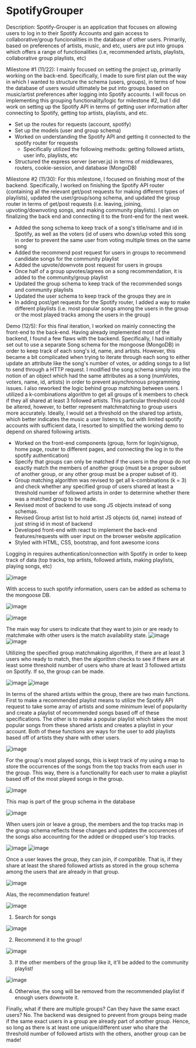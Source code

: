 # SpotifyGrouper

Description: Spotify-Grouper is an application that focuses on allowing users to log in to their Spotify Accounts and gain access to collaborative/group funcionalities in the database of other users. Primarily, based on preferences of artists, music, and etc, users are put into groups which offers a range of functionalities (i.e, recommended artists, playlists, collaborative group playlists, etc)

Milestone #1 (11/22):
I mainly focused on setting the project up, primarily working on the back-end. Specifically, I made to sure first plan out the way in which I wanted to structure the schema (users, groups), in terms of how the database of users would ultimately be put into groups based on music/artist preferences after logging into Spotify accounts. I will focus on implementing this grouping functionality/logic for milestone #2, but I did work on setting up the Spotify API in terms of getting user information after connecting to Spotify, getting top artists, playlists, and etc.
* Set up the routes for requests (account, spotify)
* Set up the models (user and group schema)
* Worked on understanding the Spotify API and getting it connected to the spotify router for requests
  * Specifically utilized the following methods: getting followed artists, user info, playlists, etc
* Structured the express server (server.js) in terms of middlewares, routers, cookie-session, and database (MongoDB)

Milestone #2 (11/30):
For this milestone, I focused on finishing most of the backend. Specifically, I worked on finishing the Spotify API router (containing all the relevant get/post requests for making different types of playlists), updated the user/group/song schema, and updated the group router in terms of get/post requests (i.e. leaving, joining, upvoting/downvoting songs, and making community playlists). I plan on finalizing the back end and connecting it to the front-end for the next week.
* Added the song schema to keep track of a song's title/name and id in Spotify, as well as the voters (id of users who down/up voted this song in order to prevent the same user from voting multiple times on the same song
* Added the recommend post request for users in groups to recommend candidate songs for the community playlist
* Added the upvote/downvote post request for users in groups 
 * Once half of a group upvotes/agrees on a song recommendation, it is added to the community/group playlist
* Updated the group schema to keep track of the recommended songs and community playlists
* Updated the user schema to keep track of the groups they are in
* In adding post/get requests for the Spotify router, I added a way to make different playlists (i.e. most popular songs among the users in the group or the most played tracks among the users in the group)

Demo (12/5):
For this final iteration, I worked on mainly connecting the front-end to the back-end. Having already implemented most of the backend, I found a few flaws with the backend. Specifically, I had initially set out to use a separate Song schema for the mongoose (MongoDB) in order to keep track of each song's id, name, and artists. However, this became a bit complicated when trying to iterate through each song to either update an attribute like the song's number of votes, or adding songs to a list to send through a HTTP request. I modified the song schema simply into the notion of an object which had the same attributes as a song (numVotes, voters, name, id, artists) in order to prevent asynchronous programming issues. I also reworked the logic behind group matching between users. I utilized a k-combinations algorithm to get all groups of k members to check if they all shared at least 3 followed artists. This particular threshold could be altered, however, to better represent matchmatching to group users more accurately. Ideally, I would set a threshold on the shared top artists, which better indicates the music a user listens to, but with limited spotify accounts with sufficient data, I resorted to simplified the working demo to depend on shared following artists.
* Worked on the front-end components (group, form for login/signup, home page, router to different pages, and connecting the log in to the spotify authentication)
* Specify that groups can only be matched if the users in the group do not exactly match the members of another group (must be a proper subset of another group, or any other group must be a proper subset of it).
* Group matching algorithm was revised to get all k-combinations (k = 3) and check whether any specified group of users shared at least a threshold number of followed artists in order to determine whether there was a matched group to be made.
* Revised most of backend to use song JS objects instead of song schemas.
* Revised Group artist list to hold artist JS objects (id, name) instead of just string id in most of backend
* Developed front-end with react to implement the back-end features/requests with user input on the browser website application
* Styled with HTML, CSS, bootstrap, and font awesome icons

Logging in requires authentication/connection with Spotify in order to keep track of data (top tracks, top artists, followed artists, making playlists, playing songs, etc)

![image](https://user-images.githubusercontent.com/79131282/144791133-eafad156-e152-471d-bcb6-493a51e88cfb.png)

With access to such spotify information, users can be added as schema to the mongoose DB.

![image](https://user-images.githubusercontent.com/79131282/144790994-16a98ce7-2825-48dc-b5c5-1d3e372e7bb8.png)

![image](https://user-images.githubusercontent.com/79131282/144791257-b35a04d7-da87-43ae-8ab8-89e39a74c9d6.png)

The main way for users to indicate that they want to join or are ready to matchmake with other users is the match availability state.
![image](https://user-images.githubusercontent.com/79131282/144791338-391975f8-8f42-4a03-9a6a-de4abc84a18b.png)
![image](https://user-images.githubusercontent.com/79131282/144791350-7625702e-31a9-40ff-9524-d058724cd562.png)

Utilizing the specified group matchmaking algorithm, if there are at least 3 users who ready to match, then the algorithm checks to see if there are at least some threshold number of users who share at least 3 followed artists on Spotify. If so, the group can be made.

![image](https://user-images.githubusercontent.com/79131282/144791638-91bcaa95-2824-479f-ad45-cf63776ab84c.png)
![image](https://user-images.githubusercontent.com/79131282/144791670-efbfe291-7416-48be-9dce-843181013df9.png)

In terms of the shared artists within the group, there are two main functions. First to make a recommended playlist means to utilize the Spotify API request to take some array of artists and some minimum level of popularity and create a playlist of recommended songs based off of these specifications. The other is to make a popular playlist which takes the most popular songs from these shared artists and creates a playlist in your account. Both of these functions are ways for the user to add playlists based off of artists they share with other users.

![image](https://user-images.githubusercontent.com/79131282/144791831-ad9e9eca-cd2d-491e-8ecc-5fde5b8dea7d.png)

For the group's most played songs, this is kept track of my using a map to store the occurrences of the songs from the top tracks from each user in the group. This way, there is a functionality for each user to make a playlist based off of the most played songs in the group.

![image](https://user-images.githubusercontent.com/79131282/144791924-579fd5b8-3578-4c5c-893e-72a7b2e3b88c.png)

This map is part of the group schema in the database

![image](https://user-images.githubusercontent.com/79131282/144792001-74849bfe-2b83-4ffb-9045-2641f80cdc78.png)

When users join or leave a group, the members and the top tracks map in the group schema reflects these changes and updates the occurences of the songs also accounting for the added or dropped user's top tracks.

![image](https://user-images.githubusercontent.com/79131282/144792185-e4668809-d35e-472a-9bf7-1d5a8afd31a1.png)
![image](https://user-images.githubusercontent.com/79131282/144792276-55e4cecc-cce8-47c3-a582-32fe66447bae.png)

Once a user leaves the group, they can join, if compatible. That is, if they share at least the shared followed artists as stored in the group schema among the users that are already in that group.

![image](https://user-images.githubusercontent.com/79131282/144792202-9fb754f3-bbb2-4815-b27b-bba9a13bf3ec.png)

Alas, the recommendation feature!

![image](https://user-images.githubusercontent.com/79131282/144792421-0bd7299a-4e47-46b8-9ea1-5d7724bd5103.png)

1. Search for songs

![image](https://user-images.githubusercontent.com/79131282/144792472-e82bfebf-1c2d-4d86-90c0-d72a43b02cf3.png)

2. Recommend it to the group!

![image](https://user-images.githubusercontent.com/79131282/144792521-91be181e-037e-43a0-98a7-0b200cc534e8.png)

3. If the other members of the group like it, it'll be added to the community playlist!

![image](https://user-images.githubusercontent.com/79131282/144792565-6e0eac51-5ead-473e-8483-625728386225.png)

4. Otherwise, the song will be removed from the recommended playlist if enough users downvote it.

Finally, what if there are multiple groups? Can they have the same exact users? No. The backend was designed to prevent from groups being made if the same exact users in a group are already part of another group. Hence, so long as there is at least one unique/different user who share the threshold number of followed artists with the others, another group can be made!























